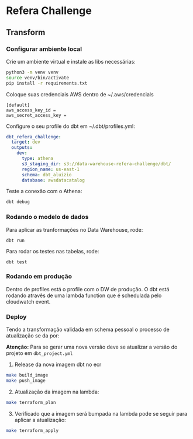 # Refera Challenge


## Transform

### Configurar ambiente local

Crie um ambiente virtual e instale as libs necessárias:

```bash
python3 -m venv venv
source venv/bin/activate
pip install -r requirements.txt
```
Coloque suas credenciais AWS dentro de ~/.aws/credencials

```
[default]
aws_access_key_id =
aws_secret_access_key =
```

Configure o seu profile do dbt em ~/.dbt/profiles.yml:

```yaml
dbt_refera_challenge:
  target: dev
  outputs:
    dev:
      type: athena
      s3_staging_dir: s3://data-warehouse-refera-challenge/dbt/
      region_name: us-east-1
      schema: dbt_aluizio
      database: awsdatacatalog
```

Teste a conexão com o Athena:

```bash 
dbt debug
```

### Rodando o modelo de dados

Para aplicar as tranformações no Data Warehouse, rode:

```
dbt run
```

Para rodar os testes nas tabelas, rode:

```
dbt test
```

### Rodando em produção

Dentro de profiles está o profile com o DW de produção. O dbt está rodando atravês de uma lambda function que é schedulada pelo cloudwatch event.

### Deploy

Tendo a transformação validada em schema pessoal o processo de atualização se da por:

**Atenção:** Para se gerar uma nova versão deve se atualizar a versão do projeto em `dbt_project.yml`

1. Release da nova imagem dbt no ecr

```bash
make build_image
make push_image
```

2. Atualização da imagem na lambda:

```bash
make terraform_plan
```

3. Verificado que a imagem será bumpada na lambda pode se seguir para aplicar a atualização:

```bash
make terraform_apply
```